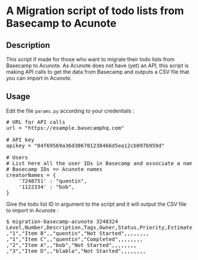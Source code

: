 A Migration script of todo lists from Basecamp to Acunote
=========================================================

Description
-----------
This script if made for those who want to migrate their todo lists from Basecamp to Acunote. As Acunote does not have (yet) an API, this script is making API calls to get the data from Basecamp and outputs a CSV file that you can import in Acunote.


Usage
-----
Edit the file `params.py` according to your credentials :
<pre>
# URL for API calls
url = "https://example.basecamphq.com"

# API key
apikey = "04f69569a36d306701238466d5ea12cb097b959d"

# Users
# List here all the user IDs in Basecamp and associate a name in Acunote :
# Basecamp IDs => Acunote names
creatorNames = {
    '7248751' : "quentin",
    '1122334' : "bob",
}
</pre>

Give the todo list ID in argument to the script and it will output the CSV file to import in Acunote :
<pre>
$ migration-basecamp-acunote 3248324
Level,Number,Description,Tags,Owner,Status,Priority,Estimate,Remaining,Wiki,Watchers,Related,Duplicate,Version 1
,"1","Item B",,"quentin","Not Started",,,,,,,,
,"1","Item C",,"quentin","Completed",,,,,,,,
,"2","Item A",,"bob","Not Started",,,,,,,,
,"3","Item D",,"blabla","Not Started",,,,,,,,
</pre>